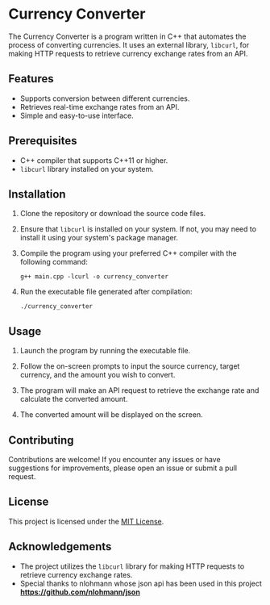 
# Currency Converter

The Currency Converter is a program written in C++ that automates the process of converting currencies. It uses an external library, `libcurl`, for making HTTP requests to retrieve currency exchange rates from an API.

## Features

- Supports conversion between different currencies.
- Retrieves real-time exchange rates from an API.
- Simple and easy-to-use interface.

## Prerequisites

- C++ compiler that supports C++11 or higher.
- `libcurl` library installed on your system.

## Installation

1. Clone the repository or download the source code files.

2. Ensure that `libcurl` is installed on your system. If not, you may need to install it using your system's package manager.

3. Compile the program using your preferred C++ compiler with the following command:
   ```
   g++ main.cpp -lcurl -o currency_converter
   ```

4. Run the executable file generated after compilation:
   ```
   ./currency_converter
   ```

## Usage

1. Launch the program by running the executable file.

2. Follow the on-screen prompts to input the source currency, target currency, and the amount you wish to convert.

3. The program will make an API request to retrieve the exchange rate and calculate the converted amount.

4. The converted amount will be displayed on the screen.


## Contributing

Contributions are welcome! If you encounter any issues or have suggestions for improvements, please open an issue or submit a pull request.

## License

This project is licensed under the [MIT License](LICENSE).

## Acknowledgements

- The project utilizes the `libcurl` library for making HTTP requests to retrieve currency exchange rates.
- Special thanks to nlohmann whose json api has been used in this project
**https://github.com/nlohmann/json**

